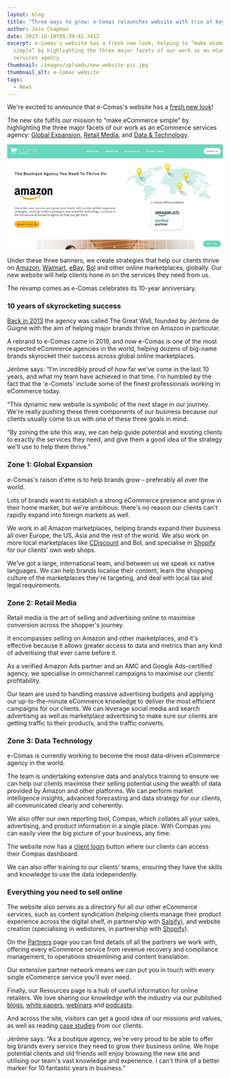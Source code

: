 ```yaml
---
layout: blog
title: "Three ways to grow: e-Comas relaunches website with trio of key services"
author: Jess Chapman
date: 2023-10-18T05:39:42.741Z
excerpt: e-Comas's website has a fresh new look, helping to “make eCommerce
  simple” by highlighting the three major facets of our work as an eCommerce
  services agency
thumbnail: /images/uploads/new-website-pic.jpg
thumbnail_alt: e-Comas website
tags:
  - News
---
```

<!--StartFragment-->

We're excited to announce that e-Comas's website has a [fresh new look](https://e-comas.com/)!

The new site fulfils our mission to “make eCommerce simple” by highlighting the three major facets of our work as an eCommerce services agency: [Global Expansion](https://e-comas.com/global-expansion.html), [Retail Media](https://e-comas.com/retail-media.html), and [Data & Technology](https://e-comas.com/data-and-tech.html).

![e-Comas website](/images/uploads/new-website-pic.jpg "e-Comas website")

Under these three banners, we create strategies that help our clients thrive on [Amazon](https://www.amazon.com/), [Walmart](https://www.walmart.com/), [eBay](https://www.ebay.com/), [Bol](https://www.bol.com/nl/nl/) and other online marketplaces, globally. Our new website will help clients hone in on the services they need from us.

The revamp comes as e-Comas celebrates its 10-year anniversary.

### 10 years of skyrocketing success

[Back in 2013](https://e-comas.com/about-us.html) the agency was called The Great Wall, founded by Jérôme de Guigné with the aim of helping major brands thrive on Amazon in particular.

A rebrand to e-Comas came in 2019, and now e-Comas is one of the most respected eCommerce agencies in the world, helping dozens of big-name brands skyrocket their success across global online marketplaces.

Jérôme says: “I'm incredibly proud of how far we've come in the last 10 years, and what my team have achieved in that time. I'm humbled by the fact that the 'e-Comets' include some of the finest professionals working in eCommerce today.

“This dynamic new website is symbolic of the next stage in our journey. We're really pushing these three components of our business because our clients usually come to us with one of these three goals in mind.

“By zoning the site this way, we can help guide potential and existing clients to exactly the services they need, and give them a good idea of the strategy we'll use to help them thrive.”

### Zone 1: Global Expansion

e-Comas's raison d'etre is to help brands grow – preferably all over the world.

Lots of brands want to establish a strong eCommerce presence and grow in their home market, but we're ambitious: there's no reason our clients can't rapidly expand into foreign markets as well.

We work in all Amazon marketplaces, helping brands expand their business all over Europe, the US, Asia and the rest of the world. We also work on more local marketplaces like [CDiscount](https://www.cdiscount.com/) and Bol, and specialise in [Shopify](https://www.shopify.com/) for our clients' own web shops.

We've got a large, international team, and between us we speak xx native languages. We can help brands localise their content, learn the shopping culture of the marketplaces they're targeting, and deal with local tax and legal requirements.

### Zone 2: Retail Media

Retail media is the art of selling and advertising online to maximise conversion across the shopper's journey.

It encompasses selling on Amazon and other marketplaces, and it's effective because it allows greater access to data and metrics than any kind of advertising that ever came before it.

As a verified Amazon Ads partner and an AMC and Google Ads-certified agency, we specialise in omnichannel campaigns to maximise our clients' profitability.

Our team are used to handling massive advertising budgets and applying our up-to-the-minute eCommerce knowledge to deliver the most efficient campaigns for our clients. We can leverage social media and search advertising as well as marketplace advertising to make sure our clients are getting traffic to their products, and the traffic converts.

### Zone 3: Data Technology

e-Comas is currently working to become the most data-driven eCommerce agency in the world.

The team is undertaking extensive data and analytics training to ensure we can help our clients maximise their selling potential using the wealth of data provided by Amazon and other platforms. We can perform market intelligence insights, advanced forecasting and data strategy for our clients, all communicated clearly and coherently.

We also offer our own reporting tool, Compas, which collates all your sales, advertising, and product information in a single place. With Compas you can easily view the big picture of your business, any time.

The website now has a [client login](https://e-comas.com/clientlogin.html) button where our clients can access their Compas dashboard.

We can also offer training to our clients' teams, ensuring they have the skills and knowledge to use the data independently.

### Everything you need to sell online

The website also serves as a directory for all our other eCommerce services, such as content syndication (helping clients manage their product experience across the digital shelf, in partnership with [Salsify](https://www.salsify.com/)), and website creation (specialising in webstores, in partnership with [Shopify](https://www.shopify.com/)).

On the [Partners](https://e-comas.com/partners.html) page you can find details of all the partners we work with, offering every eCommerce service from revenue recovery and compliance management, to operations streamlining and content translation.

Our extensive partner network means we can put you in touch with every single eCommerce service you'll ever need.

Finally, our Resources page is a hub of useful information for online retailers. We love sharing our knowledge with the industry via our published [blogs](https://e-comas.com/news.html), [white papers](https://e-comas.com/white-paper-form.html), [webinars](https://e-comas.com/webinar.html) and [podcasts](https://e-comas.com/podcast.html).

And across the site, visitors can get a good idea of our missions and values, as well as reading [case studies](https://e-comas.com/case-studies.html) from our clients.

Jérôme says: “As a boutique agency, we're very proud to be able to offer big brands every service they need to grow their business online. We hope potential clients and old friends will enjoy browsing the new site and utilising our team's vast knowledge and experience. I can't think of a better marker for 10 fantastic years in business.”

<!--EndFragment-->